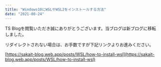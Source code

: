 ```yaml
---
title: "Windows10にWSLやWSL2をインストールする方法"
date: "2021-08-24"
---
```


TS Blogを閲覧いただき誠にありがとうございます。当ブログは新ブログに移転しました。

リダイレクトされない場合は、お手数ですが下記リンクよりお進みください。

[https://sakait-blog.web.app/posts/WSL/how-to-install-wsl](https://sakait-blog.web.app/posts/WSL/how-to-install-wsl)